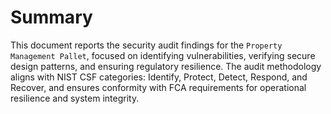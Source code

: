 # Summary

This document reports the security audit findings for the `Property Management Pallet`, focused on identifying vulnerabilities, verifying secure design patterns, and ensuring regulatory resilience. The audit methodology aligns with NIST CSF categories: Identify, Protect, Detect, Respond, and Recover, and ensures conformity with FCA requirements for operational resilience and system integrity.
